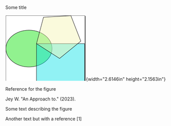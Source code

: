Some title

![](./MyMediaFolder/Pictures/10000001000000FB000000CFD4F1B1CB242C8E09.png){width="2.6146in"
height="2.1563in"}

Reference for the figure

Jey W. \"An Approach to.\" (2023).

Some text describing the figure

Another text but with a reference \[1\]
